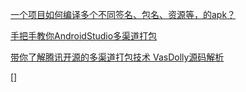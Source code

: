 [一个项目如何编译多个不同签名、包名、资源等，的apk？](https://juejin.im/entry/5bd7a9b2e51d457a845f9a42)

[手把手教你AndroidStudio多渠道打包](https://blog.csdn.net/mynameishuangshuai/article/details/51783303)

[带你了解腾讯开源的多渠道打包技术 VasDolly源码解析](https://blog.csdn.net/lmj623565791/article/details/79998048)

[]
